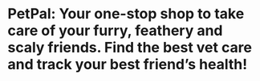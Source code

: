 # PetPal: Your one-stop shop to take care of your furry, feathery and scaly friends. Find the best vet care and track your best friend’s health!
